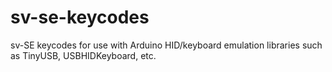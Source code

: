 # sv-se-keycodes
sv-SE keycodes for use with Arduino HID/keyboard emulation libraries such as TinyUSB, USBHIDKeyboard, etc.
